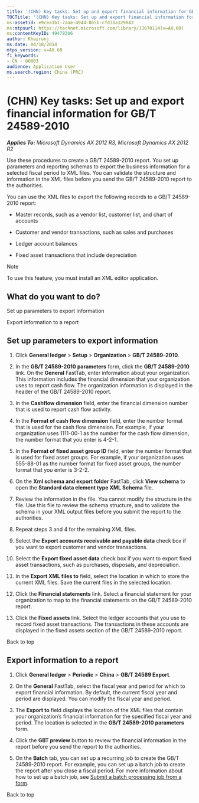 ```yaml
---
title: '(CHN) Key tasks: Set up and export financial information for GB/T 24589-2010'
TOCTitle: '(CHN) Key tasks: Set up and export financial information for GB/T 24589-2010'
ms:assetid: e9cea1b1-7aae-4944-865b-cfd3ba129843
ms:mtpsurl: https://technet.microsoft.com/library/JJ670114(v=AX.60)
ms:contentKeyID: 49478306
author: Khairunj
ms.date: 04/18/2014
mtps_version: v=AX.60
f1_keywords:
- CN - 00003
audience: Application User
ms.search.region: China (PRC)
---
```


# (CHN) Key tasks: Set up and export financial information for GB/T 24589-2010 


_**Applies To:** Microsoft Dynamics AX 2012 R3, Microsoft Dynamics AX 2012 R2_

Use these procedures to create a GB/T 24589-2010 report. You set up parameters and reporting schemas to export the business information for a selected fiscal period to XML files. You can validate the structure and information in the XML files before you send the GB/T 24589-2010 report to the authorities.

You can use the XML files to export the following records to a GB/T 24589-2010 report:

  - Master records, such as a vendor list, customer list, and chart of accounts

  - Customer and vendor transactions, such as sales and purchases

  - Ledger account balances

  - Fixed asset transactions that include depreciation


> [!NOTE]
> <P>To use this feature, you must install an XML editor application.</P>



## What do you want to do?

Set up parameters to export information

Export information to a report

## Set up parameters to export information

1.  Click **General ledger** \> **Setup** \> **Organization** \> **GB/T 24589-2010**.

2.  In the **GB/T 24589-2010 parameters** form, click the **GB/T 24589-2010** link. On the **General** FastTab, enter information about your organization. This information includes the financial dimension that your organization uses to report cash flow. The organization information is displayed in the header of the GB/T 24589-2010 report.

3.  In the **Cashflow dimension** field, enter the financial dimension number that is used to report cash flow activity.

4.  In the **Format of cash flow dimension** field, enter the number format that is used for the cash flow dimension. For example, if your organization uses 1111-00-1 as the number for the cash flow dimension, the number format that you enter is 4-2-1.

5.  In the **Format of fixed asset group ID** field, enter the number format that is used for fixed asset groups. For example, if your organization uses 555-88-01 as the number format for fixed asset groups, the number format that you enter is 3-2-2.

6.  On the **Xml schema and export folder** FastTab, click **View schema** to open the **Standard data element type XML Schema** file.

7.  Review the information in the file. You cannot modify the structure in the file. Use this file to review the schema structure, and to validate the schema in your XML output files before you submit the report to the authorities.

8.  Repeat steps 3 and 4 for the remaining XML files.

9.  Select the **Export accounts receivable and payable data** check box if you want to export customer and vendor transactions.

10. Select the **Export fixed asset data** check box if you want to export fixed asset transactions, such as purchases, disposals, and depreciation.

11. In the **Export XML files to** field, select the location in which to store the current XML files. Save the current files in the selected location.

12. Click the **Financial statements** link. Select a financial statement for your organization to map to the financial statements on the GB/T 24589-2010 report.

13. Click the **Fixed assets** link. Select the ledger accounts that you use to record fixed asset transactions. The transactions in these accounts are displayed in the fixed assets section of the GB/T 24589-2010 report.

Back to top

## Export information to a report

1.  Click **General ledger** \> **Periodic** \> **China** \> **GB/T 24589 Export**.

2.  On the **General** FastTab, select the fiscal year and period for which to export financial information. By default, the current fiscal year and period are displayed. You can modify the fiscal year and period.

3.  The **Export to** field displays the location of the XML files that contain your organization’s financial information for the specified fiscal year and period. The location is selected in the **GB/T 24589-2010 parameters** form.

4.  Click the **GBT preview** button to review the financial information in the report before you send the report to the authorities.

5.  On the **Batch** tab, you can set up a recurring job to create the GB/T 24589-2010 report. For example, you can set up a batch job to create the report after you close a fiscal period. For more information about how to set up a batch job, see [Submit a batch processing job from a form](submit-a-batch-processing-job-from-a-form.md).

Back to top

  


